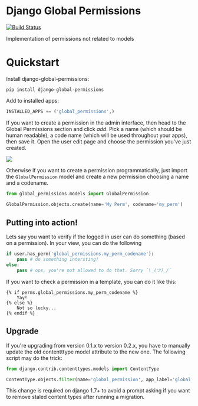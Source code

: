 # Django Global Permissions

[![Build Status](https://travis-ci.org/eduardo-matos/django-global-permissions.svg?branch=master)](https://travis-ci.org/eduardo-matos/django-global-permissions)

Implementation of permissions not related to models

# Quickstart

Install django-global-permissions:

```
pip install django-global-permissions
```

Add to installed apps:

```python
INSTALLED_APPS += ('global_permissions',)
```

If you want to create a permission in the admin interface, then head to
the Global Permissions section and click _add_. Pick a name (which should be
human readable), a code name (which will be used throughout your apps), then save it.
Open the user edit page and choose the permission you've just created.

![](https://user-images.githubusercontent.com/483681/33212448-58a39f36-d10a-11e7-88c9-332df034188c.gif)

Otherwise if you want to create a permission programmatically, just import the `GlobalPermission`
model and create a new permission choosing a name and a codename.

```python
from global_permissions.models import GlobalPermission

GlobalPermission.objects.create(name='My Perm', codename='my_perm')
```

## Putting into action!

Lets say you want to verify if the logged in user can do something (based on a permission).
In your view, you can do the following

```python
if user.has_perm('global_permissions.my_perm_codename'):
    pass # do something intersting!
else:
    pass # ops, you're not allowed to do that. Sorry ¯\_(ツ)_/¯
```

If you want to check a permission in a template, you can do it like this:

```htmldjango
{% if perms.global_permissions.my_perm_codename %}
    Yay!
{% else %}
    Not so lucky...
{% endif %}
```

## Upgrade

If you're upgrading from version 0.1.x to version 0.2.x, you have to manually update the old contentttype model attribute to the new one. The following script may do the trick:

```python
from django.contrib.contenttypes.models import ContentType

ContentType.objects.filter(name='global_permission', app_label='global_permissions').update(model='globalpermission')
```

This change is required on django 1.7+ to avoid a prompt asking if you want to remove staled content types after running a migration.
